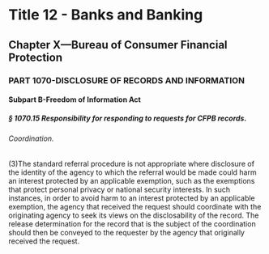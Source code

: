 
# Title 12 - Banks and Banking
## Chapter X—Bureau of Consumer Financial Protection
### PART 1070-DISCLOSURE OF RECORDS AND INFORMATION
#### Subpart B-Freedom of Information Act
##### § 1070.15 Responsibility for responding to requests for CFPB records.
###### Coordination.

(3)The standard referral procedure is not appropriate where disclosure of the identity of the agency to which the referral would be made could harm an interest protected by an applicable exemption, such as the exemptions that protect personal privacy or national security interests. In such instances, in order to avoid harm to an interest protected by an applicable exemption, the agency that received the request should coordinate with the originating agency to seek its views on the disclosability of the record. The release determination for the record that is the subject of the coordination should then be conveyed to the requester by the agency that originally received the request.
